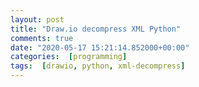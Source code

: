 ```yaml
---
layout: post
title: "Draw.io decompress XML Python"
comments: true
date: "2020-05-17 15:21:14.852000+00:00"
categories:  [programming]
tags:  [drawio, python, xml-decompress]
---
```




